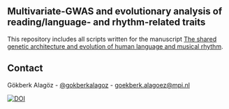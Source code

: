 ## Multivariate-GWAS and evolutionary analysis of reading/language- and rhythm-related traits

This repository includes all scripts written for the manuscript [The shared genetic architecture and evolution of human language and musical rhythm](https://www.biorxiv.org/content/10.1101/2023.11.01.564908v1).

## Contact

Gökberk Alagöz - [@gokberkalagoz](https://twitter.com/gokberkalagoz) - goekberk.alagoez@mpi.nl

[![DOI](https://zenodo.org/badge/540012290.svg)](https://zenodo.org/doi/10.5281/zenodo.10911279)
